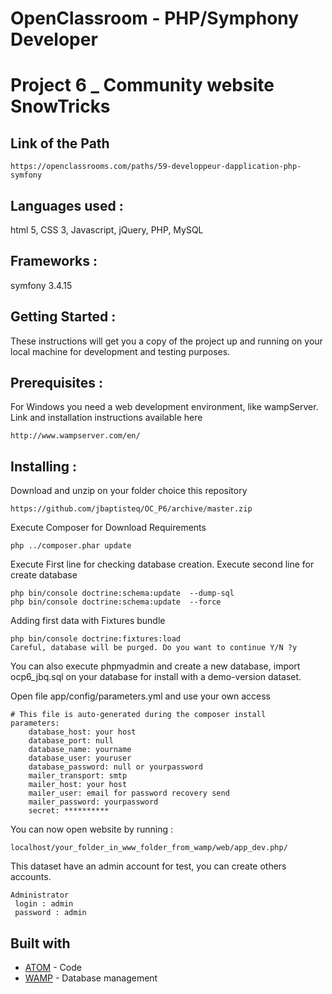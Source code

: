 # OpenClassroom - PHP/Symphony Developer
# Project 6 _ Community website SnowTricks

## Link of the Path
 ```
 https://openclassrooms.com/paths/59-developpeur-dapplication-php-symfony
 ```

## Languages used :
  html 5, CSS 3, Javascript, jQuery, PHP, MySQL

## Frameworks :
  symfony 3.4.15

## Getting Started :
   These instructions will get you a copy of the project up and running on your local machine for development and testing purposes.

## Prerequisites :
   For Windows you need a web development environment, like wampServer.
   Link and installation instructions available here
   ```
   http://www.wampserver.com/en/
   ```

## Installing :
  Download and unzip on your folder choice this repository
  ```
  https://github.com/jbaptisteq/OC_P6/archive/master.zip
  ```

  Execute Composer for Download Requirements
  ```
  php ../composer.phar update
  ```

  Execute First line for checking database creation.
  Execute second line for create database
  ```
  php bin/console doctrine:schema:update  --dump-sql
  php bin/console doctrine:schema:update  --force
  ```

  Adding first data with Fixtures bundle
  ```
  php bin/console doctrine:fixtures:load
  Careful, database will be purged. Do you want to continue Y/N ?y
  ```

  You can also execute phpmyadmin and create a new database, import ocp6_jbq.sql on your database for install with a demo-version dataset.

  Open file app/config/parameters.yml and use your own access
  ```
  # This file is auto-generated during the composer install
  parameters:
      database_host: your host
      database_port: null
      database_name: yourname
      database_user: youruser
      database_password: null or yourpassword
      mailer_transport: smtp
      mailer_host: your host
      mailer_user: email for password recovery send
      mailer_password: yourpassword
      secret: **********
  ```

  You can now open website by running :
  ```
  localhost/your_folder_in_www_folder_from_wamp/web/app_dev.php/
  ```


  This dataset have an admin account for test, you can create others accounts.
  ```
  Administrator
   login : admin
   password : admin
  ```

 ## Built with
 * [ATOM](https://atom.io/) - Code
 * [WAMP](http://www.wampserver.com/en/) - Database management
